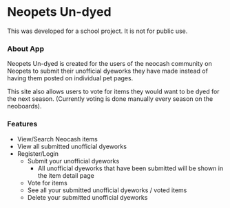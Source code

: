 # Neopets Un-dyed

This was developed for a school project. It is not for public use.

### About App
Neopets Un-dyed is created for the users of the neocash community on Neopets to submit their unofficial dyeworks they have made instead of having them posted on individual pet pages.

This site also allows users to vote for items they would want to be dyed for the next season.
(Currently voting is done manually every season on the neoboards).

### Features
- View/Search Neocash items
- View all submitted unofficial dyeworks
- Register/Login
    - Submit your unofficial dyeworks
        - All unofficial dyeworks that have been submitted will be shown in the item detail page
    - Vote for items
    - See all your submitted unofficial dyeworks / voted items
    - Delete your submitted unofficial dyeworks